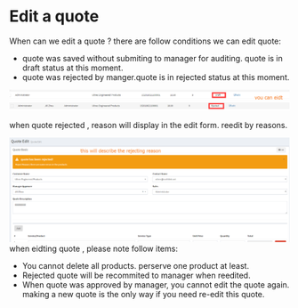 # Edit a quote

When can we edit a quote ?   there are follow conditions we can edit quote:

* quote was saved without submiting to manager for auditing. quote is in draft status at this moment.
* quote was rejected by manger.quote is in rejected status at this moment.

![](/assets/edit_quote_when_in_draft.png)![](/assets/edit_quote_rejected.png)

when quote rejected , reason will display in the edit form. reedit by reasons.

![](/assets/quote_reject_reason.png)when eidting quote , please note follow items:

* You cannot delete all products. perserve one product at least.
* Rejected quote will be recommited to manager when reedited.
* When quote was approved by manager, you cannot edit the quote again. making a new quote is the only way  if you need re-edit this quote.



